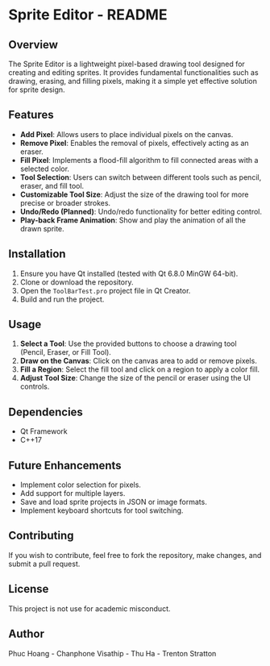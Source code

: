 # Sprite Editor - README

## Overview
The Sprite Editor is a lightweight pixel-based drawing tool designed for creating and editing sprites. It provides fundamental functionalities such as drawing, erasing, and filling pixels, making it a simple yet effective solution for sprite design.

## Features
- **Add Pixel**: Allows users to place individual pixels on the canvas.
- **Remove Pixel**: Enables the removal of pixels, effectively acting as an eraser.
- **Fill Pixel**: Implements a flood-fill algorithm to fill connected areas with a selected color.
- **Tool Selection**: Users can switch between different tools such as pencil, eraser, and fill tool.
- **Customizable Tool Size**: Adjust the size of the drawing tool for more precise or broader strokes.
- **Undo/Redo (Planned)**: Undo/redo functionality for better editing control.
- **Play-back Frame Animation**: Show and play the animation of all the drawn sprite.

## Installation
1. Ensure you have Qt installed (tested with Qt 6.8.0 MinGW 64-bit).
2. Clone or download the repository.
3. Open the `ToolBarTest.pro` project file in Qt Creator.
4. Build and run the project.

## Usage
1. **Select a Tool**: Use the provided buttons to choose a drawing tool (Pencil, Eraser, or Fill Tool).
2. **Draw on the Canvas**: Click on the canvas area to add or remove pixels.
3. **Fill a Region**: Select the fill tool and click on a region to apply a color fill.
4. **Adjust Tool Size**: Change the size of the pencil or eraser using the UI controls.

## Dependencies
- Qt Framework
- C++17

## Future Enhancements
- Implement color selection for pixels.
- Add support for multiple layers.
- Save and load sprite projects in JSON or image formats.
- Implement keyboard shortcuts for tool switching.

## Contributing
If you wish to contribute, feel free to fork the repository, make changes, and submit a pull request.

## License
This project is not use for academic misconduct.
## Author
Phuc Hoang - Chanphone Visathip - Thu Ha - Trenton Stratton

